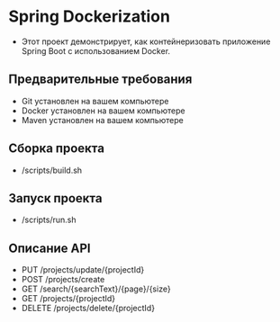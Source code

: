# Spring Dockerization
- Этот проект демонстрирует, как контейнеризовать приложение Spring Boot с использованием Docker.

## Предварительные требования
- Git установлен на вашем компьютере
- Docker установлен на вашем компьютере
- Maven установлен на вашем компьютере

## Сборка проекта
-  /scripts/build.sh
 
## Запуск проекта
-  /scripts/run.sh

## Описание API
- PUT    /projects/update/{projectId}
- POST   /projects/create
- GET    /search/{searchText}/{page}/{size}
- GET    /projects/{projectId}
- DELETE /projects/delete/{projectId}
